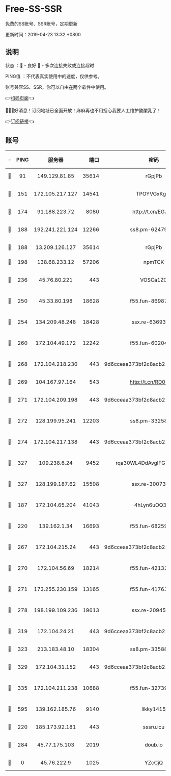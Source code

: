 # Free-SS-SSR

免费的SS账号、SSR账号，定期更新

更新时间：2019-04-23 13:32 +0800

## 说明

状态     ：🙂 - 良好 🙁 - 多次连接失败或连接超时

PING值   ：不代表真实使用中的速度，仅供参考。

账号兼容SS、SSR，你可以自由在两个软件中使用。

👉[扫码页面](https://liesauer.github.io/Free-SS-SSR/)👈

🎉🎉🎉好消息！订阅地址已全面开放！麻麻再也不用担心我要人工维护酸酸乳了！

👉[订阅链接](https://www.liesauer.net/yogurt/subscribe?ACCESS_TOKEN=DAYxR3mMaZAsaqUb)👈

## 账号

|-|PING|服务器|端口|密码|加密方式|区域|
|:----:|:----:|:-----:|-----:|:----:|:----:|:----:|
|🙂|91|149.129.81.85|35614|rGpjPb|rc4-md5|HK|
|🙂|151|172.105.217.127|14541|TPOYVGxKglpi|aes-256-cfb|JP|
|🙂|174|91.188.223.72|8080|http://t.cn/EGJIyrl|rc4-md5|RU|
|🙂|188|192.241.221.124|12266|ss8.pm-62479228|aes-256-cfb|US|
|🙂|188|13.209.126.127|35614|rGpjPb|rc4-md5|KR|
|🙂|198|138.68.233.12|57206|npmTCK|rc4-md5|US|
|🙂|236|45.76.80.221|443|VOSCa1ZG|aes-256-cfb|DE|
|🙂|250|45.33.80.198|18628|f55.fun-86987032|aes-256-cfb|US|
|🙂|254|134.209.48.248|18428|ssx.re-63693340|aes-256-cfb|US|
|🙂|260|172.104.49.172|12242|f55.fun-60204359|aes-256-cfb|SG|
|🙂|268|172.104.218.230|443|9d6cceaa373bf2c8acb22e60b6a58be6|aes-256-cfb|US|
|🙂|269|104.167.97.164|543|http://t.cn/RD0D7sx|rc4-md5|CA|
|🙂|271|172.104.209.198|443|9d6cceaa373bf2c8acb22e60b6a58be6|aes-256-cfb|US|
|🙂|272|128.199.95.241|12203|ss8.pm-33258331|aes-256-cfb|SG|
|🙂|274|172.104.217.138|443|9d6cceaa373bf2c8acb22e60b6a58be6|aes-256-cfb|US|
|🙂|327|109.238.6.24|9452|rqa30WL4DdAvgIFG6Fs3znzTa|aes-256-cfb|FR|
|🙂|327|128.199.187.62|15508|ssx.re-30073264|aes-256-cfb|SG|
|🙂|187|172.104.65.204|41043|4hLyn6uOQ3hU|aes-256-cfb|JP|
|🙂|220|139.162.1.34|16693|f55.fun-68259533|aes-256-cfb|SG|
|🙂|267|172.104.215.24|443|9d6cceaa373bf2c8acb22e60b6a58be6|aes-256-cfb|US|
|🙂|270|172.104.56.69|18214|f55.fun-42132790|aes-256-cfb|SG|
|🙂|271|173.255.230.159|13165|f55.fun-41763187|aes-256-cfb|US|
|🙂|278|198.199.109.236|19613|ssx.re-20945922|aes-256-cfb|US|
|🙂|319|172.104.24.21|443|9d6cceaa373bf2c8acb22e60b6a58be6|aes-256-cfb|US|
|🙂|323|213.183.48.10|18304|ss8.pm-33588468|rc4-md5|RU|
|🙂|329|172.104.31.152|443|9d6cceaa373bf2c8acb22e60b6a58be6|aes-256-cfb|US|
|🙂|335|172.104.211.238|10688|f55.fun-32739231|aes-256-cfb|US|
|🙂|595|139.162.185.76|9140|likky1415|aes-256-cfb|DE|
|🙁|220|185.173.92.181|443|sssru.icu|rc4-md5|RU|
|🙁|284|45.77.175.103|2019|doub.io|aes-128-ctr|SG|
|🙁|0|45.76.222.9|1025|YZcCjQ|rc4-md5|JP|
